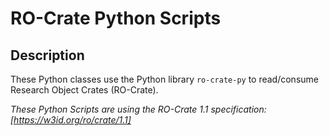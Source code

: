 # RO-Crate Python Scripts

## Description

These Python classes use the Python library `ro-crate-py` to read/consume Research Object Crates (RO-Crate).

*These Python Scripts are using the RO-Crate 1.1 specification: [https://w3id.org/ro/crate/1.1]*
